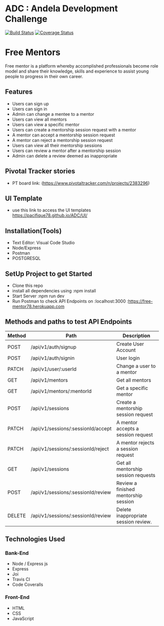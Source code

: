 # ADC : Andela Development Challenge

[![Build Status](https://travis-ci.org/Pacifique78/ADC.svg?branch=develop)](https://travis-ci.org/Pacifique78/ADC)
[![Coverage Status](https://coveralls.io/repos/github/Pacifique78/ADC/badge.svg)](https://coveralls.io/github/Pacifique78/ADC)

# Free Mentors
Free mentor is a platform whereby accomplished professionals become role model and share their knowledge, skills and experience to assist young people to progress in their own career.
## Features
* Users can sign up
* Users can sign in
* Admin can change a mentee to a mentor
* Users can view all mentors
* Users can view a specific mentor
* Users can create a mentorship session request with a mentor
* A mentor can accept a mentorship session request
* A mentor can reject a mentorship session request
* Users can view all their mentorship sessions
* Users can review a mentor after a mentorship session
* Admin can delete a review deemed as inappropriate
## Pivotal Tracker stories
* PT board link: (https://www.pivotaltracker.com/n/projects/2383296)
## UI Template
* use this link to access the UI templates  https://pacifique78.github.io/ADC/UI/
## Installation(Tools)
* Text Editor: Visual Code Studio
* Node/Express
* Postman
* POSTGRESQL
## SetUp Project to get Started
* Clone this repo
* install all dependencies using 
    :npm install
* Start Server
    :npm run dev
* Run Postman to check API Endpoints on
    :localhost:3000
    :https://free-mentor78.herokuapp.com
## Methods and paths to test API Endpoints
| Method      | Path                                                           | Description                          |
|-------------|----------------------------------------------------------------|--------------------------------------|
| POST        | /api/v1/auth/signup                                            | Create User Account                  |
| POST        | /api/v1/auth/signin                                            | User login                           |
| PATCH       | /api/v1/user/:userId                                           | Change a user to a mentor            |
| GET         | /api/v1/mentors                                                | Get all mentors                      |
| GET         | /api/v1/mentors/:mentorId                                      | Get a specific mentor                |
| POST        | /api/v1/sessions                                               | Create a mentorship session request  |
| PATCH       | /api/v1/sessions/:sessionId/accept                             | A mentor accepts a session request   |
| PATCH       | /api/v1/sessions/:sessionId/reject                             | A mentor rejects a session request   |
| GET         | /api/v1/sessions                                               | Get all mentorship session requests  |
| POST        | /api/v1/sessions/:sessionId/review                             | Review a finished mentorship session |
| DELETE      | /api/v1/sessions/:sessionId/review                             | Delete inappropriate session review. |
## Technologies Used
### Bank-End
* Node / Express js
* Express
* Joi
* Travis CI
* Code Coveralls
### Front-End
* HTML
* CSS
* JavaScript

